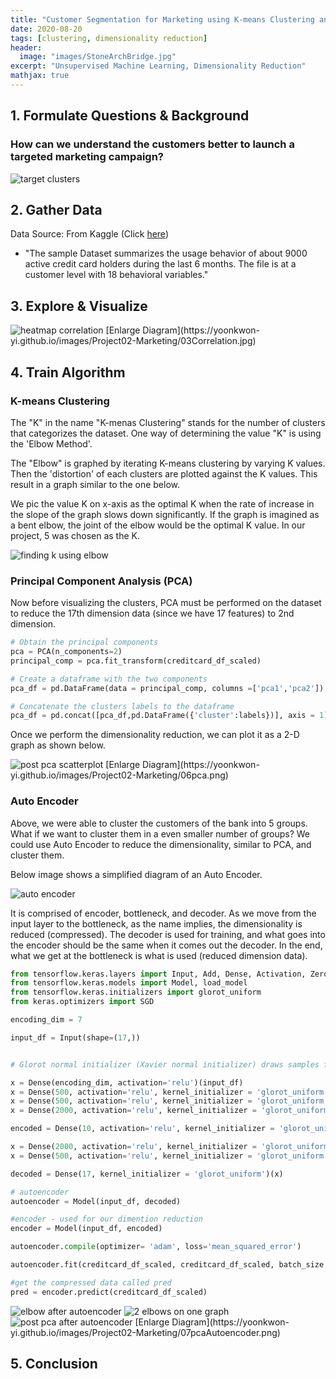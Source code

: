 ```yaml
---
title: "Customer Segmentation for Marketing using K-means Clustering and Autoencoder"
date: 2020-08-20
tags: [clustering, dimensionality reduction]
header:
  image: "images/StoneArchBridge.jpg"
excerpt: "Unsupervised Machine Learning, Dimensionality Reduction"
mathjax: true
---
```


<!-- [Full Code](https://github.com/yoonkwon-yi/Project01-Prediction_of_Employee_Attrition_using_Artificial_Neural_Network/blob/master/Project01-Prediction_of_Employee_Attrition_using_Artificial_Neural_Network.ipynb) -->

## 1. Formulate Questions & Background

### How can we understand the customers better to launch a targeted marketing campaign?


<img src="{{site.url}}{{site.baseurl}}/images/Project02-Marketing/target.png" alt="target clusters">

## 2. Gather Data

Data Source: From Kaggle (Click [here](https://www.kaggle.com/arjunbhasin2013/ccdata))

- "The sample Dataset summarizes the usage behavior of about 9000 active credit card holders during the last 6 months. The file is at a customer level with 18 behavioral variables."

## 3. Explore & Visualize





<img src="{{site.url}}{{site.baseurl}}/images/Project02-Marketing/03Correlation.jpg" alt="heatmap correlation">
[Enlarge Diagram](https://yoonkwon-yi.github.io/images/Project02-Marketing/03Correlation.jpg)

## 4. Train Algorithm

### K-means Clustering

The "K" in the name "K-menas Clustering" stands for the number of clusters that categorizes the dataset. One way of determining the value "K" is using the 'Elbow Method'.

The "Elbow" is graphed by iterating K-means clustering by varying K values. Then the 'distortion' of each clusters are plotted against the K values. This result in a graph similar to the one below.

We pic the value K on x-axis as the optimal K when the rate of increase in the slope of the graph slows down significantly. If the graph is imagined as a bent elbow, the joint of the elbow would be the optimal K value. In our project, 5 was chosen as the K.

<img src="{{site.url}}{{site.baseurl}}/images/Project02-Marketing/04Elbow.png" alt="finding k using elbow">

### Principal Component Analysis (PCA)
Now before visualizing the clusters, PCA must be performed on the dataset to reduce the 17th dimension data (since we have 17 features) to 2nd dimension.


```python
# Obtain the principal components
pca = PCA(n_components=2)
principal_comp = pca.fit_transform(creditcard_df_scaled)

# Create a dataframe with the two components
pca_df = pd.DataFrame(data = principal_comp, columns =['pca1','pca2'])

# Concatenate the clusters labels to the dataframe
pca_df = pd.concat([pca_df,pd.DataFrame({'cluster':labels})], axis = 1)
```


Once we perform the dimensionality reduction, we can plot it as a 2-D graph as shown below.

<img src="{{site.url}}{{site.baseurl}}/images/Project02-Marketing/06pca.png" alt="post pca scatterplot">
[Enlarge Diagram](https://yoonkwon-yi.github.io/images/Project02-Marketing/06pca.png)

### Auto Encoder

Above, we were able to cluster the customers of the bank into 5 groups. What if we want to cluster them in a even smaller number of groups? We could use Auto Encoder to reduce the dimensionality, similar to PCA, and cluster them.

Below image shows a simplified diagram of an Auto Encoder.

<img src="{{site.url}}{{site.baseurl}}/images/Project02-Marketing/autoencoder.png" alt="auto encoder">

It is comprised of encoder, bottleneck, and decoder. As we move from the input layer to the bottleneck, as the name implies, the dimensionality is reduced (compressed). The decoder is used for training, and what goes into the encoder should be the same when it comes out the decoder. In the end, what we get at the bottleneck is what is used (reduced dimension data).

```python
from tensorflow.keras.layers import Input, Add, Dense, Activation, ZeroPadding2D, BatchNormalization, Flatten, Conv2D, AveragePooling2D, MaxPooling2D, Dropout
from tensorflow.keras.models import Model, load_model
from tensorflow.keras.initializers import glorot_uniform
from keras.optimizers import SGD

encoding_dim = 7

input_df = Input(shape=(17,))


# Glorot normal initializer (Xavier normal initializer) draws samples from a truncated normal distribution

x = Dense(encoding_dim, activation='relu')(input_df)
x = Dense(500, activation='relu', kernel_initializer = 'glorot_uniform')(x)
x = Dense(500, activation='relu', kernel_initializer = 'glorot_uniform')(x)
x = Dense(2000, activation='relu', kernel_initializer = 'glorot_uniform')(x)

encoded = Dense(10, activation='relu', kernel_initializer = 'glorot_uniform')(x)

x = Dense(2000, activation='relu', kernel_initializer = 'glorot_uniform')(encoded)
x = Dense(500, activation='relu', kernel_initializer = 'glorot_uniform')(x)

decoded = Dense(17, kernel_initializer = 'glorot_uniform')(x)

# autoencoder
autoencoder = Model(input_df, decoded)

#encoder - used for our dimention reduction
encoder = Model(input_df, encoded)

autoencoder.compile(optimizer= 'adam', loss='mean_squared_error')

autoencoder.fit(creditcard_df_scaled, creditcard_df_scaled, batch_size = 128, epochs = 25,  verbose = 1)

#get the compressed data called pred 
pred = encoder.predict(creditcard_df_scaled)

```

<img src="{{site.url}}{{site.baseurl}}/images/Project02-Marketing/06.5elbow.png" alt="elbow after autoencoder">

<img src="{{site.url}}{{site.baseurl}}/images/Project02-Marketing/06.7bothelbow.png" alt="2 elbows on one graph">


<img src="{{site.url}}{{site.baseurl}}/images/Project02-Marketing/07pcaAutoencoder.png" alt="post pca after autoencoder">
[Enlarge Diagram](https://yoonkwon-yi.github.io/images/Project02-Marketing/07pcaAutoencoder.png)



## 5. Conclusion









<!--
Here's some basic text.

And here's some *italics*

Here's some **bold** text. -->
<!--
What about a [link](https://github.com/yoonkwon-yi)?
Here's a bulleted list:

* First item
+ Second item
- Third item


Here's a numbered list:
1. First
2. Second
3. Third -->

<!--
Python code block:

```python
import numpy as np

def test_function(x,y):
  z= np.sum(x,y)
  return z
``` -->

<!--
Here's some inline code 'x+y'

Here's an image:
<img src="{{site.url}}{{site.baseurl}}/images/DominicYiPortrait.jpg" alt="linearly separable data">


Here's another image using Kramdown:
![alt]({{site.url}}{{site.baseurl}}/images/DominicYiPortrait.jpg)

Here's some math:
$$z=x+y$$

You can also put it inline $$z=x+y$$ -->
